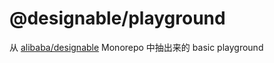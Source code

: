 # @designable/playground

从 [alibaba/designable](https://github.com/alibaba/designable) Monorepo 中抽出来的 basic playground
